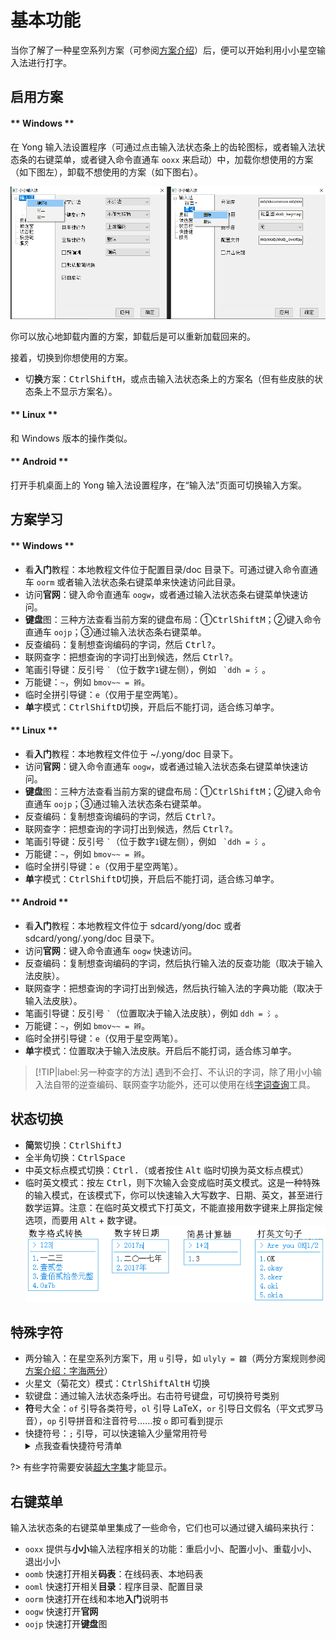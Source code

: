 # 基本功能

当你了解了一种星空系列方案（可参阅[方案介绍](schema.md)）后，便可以开始利用小小星空输入法进行打字。

## 启用方案

<!-- tabs:start -->

#### ** Windows **

在 Yong 输入法设置程序（可通过点击输入法状态条上的齿轮图标，或者输入法状态条的右键菜单，或者键入命令直通车 `ooxx` 来启动）中，加载你想使用的方案（如下图左），卸载不想使用的方案（如下图右）。

![管理方案](_media\config-manage-schema.png '在 Yong 输入法设置程序中加载或卸载方案')

你可以放心地卸载内置的方案，卸载后是可以重新加载回来的。

接着，切换到你想使用的方案。

* 切**换**方案：<kbd>Ctrl</kbd><kbd>Shift</kbd><kbd>H</kbd>，或点击输入法状态条上的方案名（但有些皮肤的状态条上不显示方案名）。

#### ** Linux **

和 Windows 版本的操作类似。

#### ** Android **

打开手机桌面上的 Yong 输入法设置程序，在“输入法”页面可切换输入方案。

<!-- tabs:end -->

## 方案学习

<!-- tabs:start -->

#### ** Windows **

* 看**入门**教程：本地教程文件位于配置目录/doc 目录下。可通过键入命令直通车 `oorm` 或者输入法状态条右键菜单来快速访问此目录。
* 访问**官网**：键入命令直通车 `oogw`，或者通过输入法状态条右键菜单快速访问。
* **键盘**图：三种方法查看当前方案的键盘布局：①<kbd>Ctrl</kbd><kbd>Shift</kbd><kbd>M</kbd>；②键入命令直通车 `oojp`；③通过输入法状态条右键菜单。
* 反查编码：复制想查询编码的字词，然后 <kbd>Ctrl</kbd><kbd>?</kbd>。
* 联网查字：把想查询的字词打出到候选，然后 <kbd>Ctrl</kbd><kbd>?</kbd>。
* 笔画引导键：反引号 `` ` ``（位于数字`1`键左侧），例如 `` `ddh = 氵``。
* 万能键：`~`，例如 `bmov~~ = 辫`。
* 临时全拼引导键：`e`（仅用于星空两笔）。
* **单**字模式：<kbd>Ctrl</kbd><kbd>Shift</kbd><kbd>D</kbd>切换，开启后不能打词，适合练习单字。

#### ** Linux **

* 看**入门**教程：本地教程文件位于 ~/.yong/doc 目录下。
* 访问**官网**：键入命令直通车 `oogw`，或者通过输入法状态条右键菜单快速访问。
* **键盘**图：三种方法查看当前方案的键盘布局：①<kbd>Ctrl</kbd><kbd>Shift</kbd><kbd>M</kbd>；②键入命令直通车 `oojp`；③通过输入法状态条右键菜单。
* 反查编码：复制想查询编码的字词，然后 <kbd>Ctrl</kbd><kbd>?</kbd>。
* 联网查字：把想查询的字词打出到候选，然后 <kbd>Ctrl</kbd><kbd>?</kbd>。
* 笔画引导键：反引号 `` ` ``（位于数字`1`键左侧），例如 `` `ddh = 氵``。
* 万能键：`~`，例如 `bmov~~ = 辫`。
* 临时全拼引导键：`e`（仅用于星空两笔）。
* **单**字模式：<kbd>Ctrl</kbd><kbd>Shift</kbd><kbd>D</kbd>切换，开启后不能打词，适合练习单字。

#### ** Android **

* 看**入门**教程：本地教程文件位于 sdcard/yong/doc 或者 sdcard/yong/.yong/doc 目录下。
* 访问**官网**：键入命令直通车 `oogw` 快速访问。
* 反查编码：复制想查询编码的字词，然后执行输入法的反查功能（取决于输入法皮肤）。
* 联网查字：把想查询的字词打出到候选，然后执行输入法的字典功能（取决于输入法皮肤）。
* 笔画引导键：反引号 `` ` ``（位置取决于输入法皮肤），例如 `ddh = 氵`。
* 万能键：`~`，例如 `bmov~~ = 辫`。
* 临时全拼引导键：`e`（仅用于星空两笔）。
* **单**字模式：位置取决于输入法皮肤。开启后不能打词，适合练习单字。

<!-- tabs:end -->

> [!TIP|label:另一种查字的方法]
> 遇到不会打、不认识的字词，除了用小小输入法自带的逆查编码、联网查字功能外，还可以使用在线[字词查询](res#字词查询)工具。

## 状态切换

* **简**繁切换：<kbd>Ctrl</kbd><kbd>Shift</kbd><kbd>J</kbd>
* 全半角切换：<kbd>Ctrl</kbd><kbd>Space</kbd>
* 中英文标点模式切换：<kbd>Ctrl</kbd><kbd>.</kbd>（或者按住 <kbd>Alt</kbd> 临时切换为英文标点模式）
* 临时英文模式：按左 <kbd>Ctrl</kbd>，则下次输入会变成临时英文模式。这是一种特殊的输入模式，在该模式下，你可以快速输入大写数字、日期、英文，甚至进行数学运算。注意：在临时英文模式下打英文，不能直接用数字键来上屏指定候选项，而要用 <kbd>Alt</kbd> + 数字键。
![临时英文模式](_media\en-mode.png)

## 特殊字符

* 两分输入：在星空系列方案下，用 `u` 引导，如 `ulyly = 龖`（两分方案规则参阅[方案介绍：字海两分](schema-zhlf)）
* 火星文（菊花文）模式：<kbd>Ctrl</kbd><kbd>Shift</kbd><kbd>Alt</kbd><kbd>H</kbd> 切换
* 软键盘：通过输入法状态条呼出。右击符号键盘，可切换符号类别  
* **符**号大全：`of` 引导各类符号，`ol` 引导 LaTeX，`or` 引导日文假名（平文式罗马音），`op` 引导拼音和注音符号……按 `o` 即可看到提示
* 快捷符号：`;` 引导，可以快速输入少量常用符号
  <details>
      <summary>点我查看快捷符号清单</summary>
      <style type="text/css">
      .tg  {border-collapse:collapse;border-spacing:0;}
      .tg td{border-color:black;border-style:solid;border-width:1px;font-family:Arial, sans-serif;font-size:14px;
        overflow:hidden;padding:5px 5px;word-break:normal;}
      .tg th{border-color:black;border-style:solid;border-width:1px;font-family:Arial, sans-serif;font-size:14px;
        font-weight:normal;overflow:hidden;padding:5px 5px;word-break:normal;}
      .tg .tg-kkmc{border-color:inherit;font-family:"Arial Black", Gadget, sans-serif !important;text-align:left;vertical-align:top}
      .tg .tg-sej6{border-color:inherit;font-family:"Lucida Console", Monaco, monospace !important;text-align:left;vertical-align:top}
      </style>
      <table class="tg" style="undefined;table-layout: fixed; width: 1209px"><colgroup>
      <col style="width: 121px">
      <col style="width: 121px">
      <col style="width: 121px">
      <col style="width: 121px">
      <col style="width: 121px">
      <col style="width: 121px">
      <col style="width: 121px">
      <col style="width: 121px">
      <col style="width: 120px">
      <col style="width: 121px">
      </colgroup>
      <tbody>
        <tr>
          <td class="tg-kkmc">Q (query)</td>
          <td class="tg-kkmc">W (wave)</td>
          <td class="tg-kkmc">E (enter)</td>
          <td class="tg-kkmc">R (repeat)</td>
          <td class="tg-kkmc">T (退格)</td>
          <td class="tg-kkmc">Y</td>
          <td class="tg-kkmc">U (undo)</td>
          <td class="tg-kkmc">I</td>
          <td class="tg-kkmc">O</td>
          <td class="tg-kkmc">P (破折)</td>
        </tr>
        <tr>
          <td class="tg-sej6">;q  = ？<br>;qo = ¿<br></td>
          <td class="tg-sej6">;w = ～</td>
          <td class="tg-sej6">;e = 回车</td>
          <td class="tg-sej6">;r = 重复</td>
          <td class="tg-sej6">;t = 退格</td>
          <td class="tg-sej6">;y  = ♂<br>;yo = ♀</td>
          <td class="tg-sej6">;u = 撤销</td>
          <td class="tg-sej6">;i = ！</td>
          <td class="tg-sej6">;o  = ·<br>;oo = ……</td>
          <td class="tg-sej6">;p = ——</td>
        </tr>
        <tr>
          <td class="tg-kkmc">A (at)</td>
          <td class="tg-kkmc">S</td>
          <td class="tg-kkmc">D (del)</td>
          <td class="tg-kkmc">F</td>
          <td class="tg-kkmc">G</td>
          <td class="tg-kkmc">H (行)</td>
          <td class="tg-kkmc">J (井 箭)</td>
          <td class="tg-kkmc">K (括号)</td>
          <td class="tg-kkmc">L</td>
          <td class="tg-kkmc">;</td>
        </tr>
        <tr>
          <td class="tg-sej6">;a = @</td>
          <td class="tg-sej6">;s  = &amp;<br>;si = $</td>
          <td class="tg-sej6">;d = Del</td>
          <td class="tg-sej6">;f = “</td>
          <td class="tg-sej6">;g = ”</td>
          <td class="tg-sej6">;h  = END<br>;ho = HOME</td>
          <td class="tg-sej6">;j   = #<br>;ji = ↑<br>;jii = 🞁</td>
          <td class="tg-sej6">;ku = ()<br>;ki = []<br>;ko = {}</td>
          <td class="tg-sej6">;l  = |<br>;lu = /<br>;lo = \<br>;ll = //</td>
          <td class="tg-sej6">;; = ；</td>
        </tr>
        <tr>
          <td class="tg-kkmc">Z</td>
          <td class="tg-kkmc">X</td>
          <td class="tg-kkmc">C (constrain)</td>
          <td class="tg-kkmc">V</td>
          <td class="tg-kkmc">B (百分号)</td>
          <td class="tg-kkmc">N</td>
          <td class="tg-kkmc">M</td>
          <td class="tg-kkmc">,</td>
          <td class="tg-kkmc">.</td>
          <td class="tg-kkmc"></td>
        </tr>
        <tr>
          <td class="tg-sej6">;z = _</td>
          <td class="tg-sej6">;x  = ×<br>;xo = ÷</td>
          <td class="tg-sej6">;c = `<br>;cc=剪贴板→云<br>;cv=云→剪贴板</td>
          <td class="tg-sej6">;v  = √<br>;vv = ^</td>
          <td class="tg-sej6">;b   = %<br>;bo  = ‰<br>;boo = ‱</td>
          <td class="tg-sej6">;n = ‘</td>
          <td class="tg-sej6">;m = ’<br></td>
          <td class="tg-sej6">;, = &lt;</td>
          <td class="tg-sej6">;. = &gt;</td>
          <td class="tg-sej6"></td>
        </tr>
      </tbody></table>
  </details>

?> 有些字符需要安装[超大字集](res#超大字集)才能显示。

## 右键菜单

输入法状态条的右键菜单里集成了一些命令，它们也可以通过键入编码来执行：

* `ooxx` 提供与**小小**输入法程序相关的功能：重启小小、配置小小、重载小小、退出小小
* `oomb` 快速打开相关**码表**：在线码表、本地码表
* `ooml` 快速打开相关**目录**：程序目录、配置目录
* `oorm` 快速打开在线和本地**入门**说明书
* `oogw` 快速打开**官网**
* `oojp` 快速打开**键盘**图
